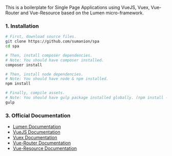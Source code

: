 
This is a boilerplate for Single Page Applications using VueJS, Vuex, Vue-Router and Vue-Resource based on the Lumen micro-framework.

### 1. Installation

```bash
# First, download source files.
git clone https://github.com/sumanion/spa
cd spa

# Then, install composer dependencies.
# Note: You should have composer installed.
composer install

# Then, install node dependencies.
# Note: You should have node & npm installed.
npm install

# Finally, compile assets.
# Note: You should have gulp package installed globally. (npm install -g gulp)
gulp
```

### 3. Official Documentation

- [Lumen Documentation](https://lumen.laravel.com/docs/)
- [VueJS Documentation](http://vuejs.org/guide/)
- [Vuex Documentation](https://vuex.vuejs.org/)
- [Vue-Router Documentation](https://router.vuejs.org/)
- [Vue-Resource Documentation](https://github.com/vuejs/vue-resource)